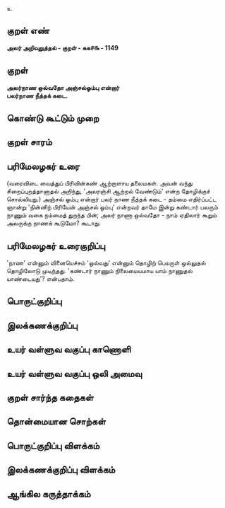 உ

## குறள் எண் 

**அலர் அறிவுறுத்தல் - குறள் - கக௪௯ - 1149**

## குறள் 

**அலர்நாண ஒல்வதோ அஞ்சல்ஓம்பு என்றார்  
பலர்நாண நீத்தக் கடை.**

## கொண்டு கூட்டும் முறை


## குறள் சாரம் 


## பரிமேலழகர் உரை

(வரைவிடை வைத்துப் பிரிவின்கண் ஆற்றாளாய தலைமகள். அவன் வந்து சிறைப்புறத்தானாதல் அறிந்து, 'அலரஞ்சி ஆற்றல் வேண்டும்' என்ற தோழிக்குச் சொல்லியது.) அஞ்சல் ஒம்பு என்றார் பலர் நாண நீத்தக் கடை - தம்மை எதிர்ப்பட்ட ஞான்று 'நின்னிற் பிரியேன் அஞ்சல் ஒம்பு' என்றவர் தாமே இன்று கண்டார் பலரும் நாணும் வகை நம்மைத் துறந்த பின்; அலர் நாணா ஒல்வதோ - நாம் ஏதிலார் கூறும் அலருக்கு நாணக் கூடுமோ? கூடாது.

## பரிமேலழகர் உரைகுறிப்பு   

'நாண' என்னும் வினையெச்சம் 'ஒல்வது' என்னும் தொழிற் பெயருள் ஒல்லுதல் தொழிலோடு முடிந்தது. 'கண்டார் நாணும் நிலைமையமாய யாம் நாணுதல் யாண்டையது'? என்பதாம்.

## பொருட்குறிப்பு 


## இலக்கணக்குறிப்பு  


## உயர் வள்ளுவ வகுப்பு காணொளி


## உயர் வள்ளுவ வகுப்பு ஒலி அமைவு 

 
## குறள் சார்ந்த கதைகள் 


## தொன்மையான சொற்கள்


## பொருட்குறிப்பு விளக்கம்


## இலக்கணக்குறிப்பு விளக்கம்


## ஆங்கில கருத்தாக்கம் 


